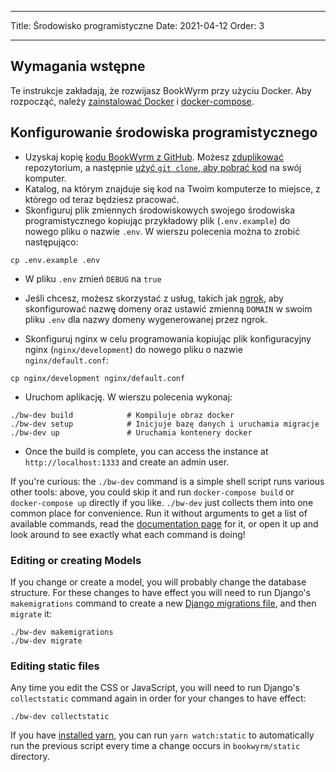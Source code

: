- - -
Title: Środowisko programistyczne Date: 2021-04-12 Order: 3
- - -

## Wymagania wstępne

Te instrukcje zakładają, że rozwijasz BookWyrm przy użyciu Docker. Aby rozpocząć, należy [zainstalować Docker](https://docs.docker.com/engine/install/) i [docker-compose](https://docs.docker.com/compose/install/).

## Konfigurowanie środowiska programistycznego

- Uzyskaj kopię [kodu BookWyrm z GitHub](https://github.com/bookwyrm-social/bookwyrm). Możesz [zduplikować](https://docs.github.com/en/get-started/quickstart/fork-a-repo) repozytorium, a następnie [użyć `git clone`, aby pobrać kod](https://docs.github.com/en/github/creating-cloning-and-archiving-repositories/cloning-a-repository-from-github/cloning-a-repository) na swój komputer.
- Katalog, na którym znajduje się kod na Twoim komputerze to miejsce, z którego od teraz będziesz pracować.
- Skonfiguruj plik zmiennych środowiskowych swojego środowiska programistycznego kopiując przykładowy plik (`.env.example`) do nowego pliku o nazwie `.env`. W wierszu polecenia można to zrobić następująco:
``` { .sh }
cp .env.example .env
```
- W pliku `.env` zmień `DEBUG` na `true`
- Jeśli chcesz, możesz skorzystać z usług, takich jak [ngrok](https://ngrok.com/), aby skonfigurować nazwę domeny oraz ustawić zmienną `DOMAIN` w swoim pliku `.env` dla nazwy domeny wygenerowanej przez ngrok.

- Skonfiguruj nginx w celu programowania kopiując plik konfiguracyjny nginx (`nginx/development`) do nowego pliku o nazwie `nginx/default.conf`:
``` { .sh }
cp nginx/development nginx/default.conf
```

- Uruchom aplikację. W wierszu polecenia wykonaj:
``` { .sh }
./bw-dev build            # Kompiluje obraz docker
./bw-dev setup            # Inicjuje bazę danych i uruchamia migracje
./bw-dev up               # Uruchamia kontenery docker
```
- Once the build is complete, you can access the instance at `http://localhost:1333` and create an admin user.

If you're curious: the `./bw-dev` command is a simple shell script runs various other tools: above, you could skip it and run `docker-compose build` or `docker-compose up` directly if you like. `./bw-dev` just collects them into one common place for convenience. Run it without arguments to get a list of available commands, read the [documentation page](/command-line-tool.html) for it, or open it up and look around to see exactly what each command is doing!

### Editing or creating Models

If you change or create a model, you will probably change the database structure. For these changes to have effect you will need to run Django's `makemigrations` command to create a new [Django migrations file](https://docs.djangoproject.com/en/3.2/topics/migrations), and then `migrate` it:

``` { .sh }
./bw-dev makemigrations
./bw-dev migrate
```

### Editing static files
Any time you edit the CSS or JavaScript, you will need to run Django's `collectstatic` command again in order for your changes to have effect:
``` { .sh }
./bw-dev collectstatic
```

If you have [installed yarn](https://yarnpkg.com/getting-started/install), you can run `yarn watch:static` to automatically run the previous script every time a change occurs in `bookwyrm/static` directory.
